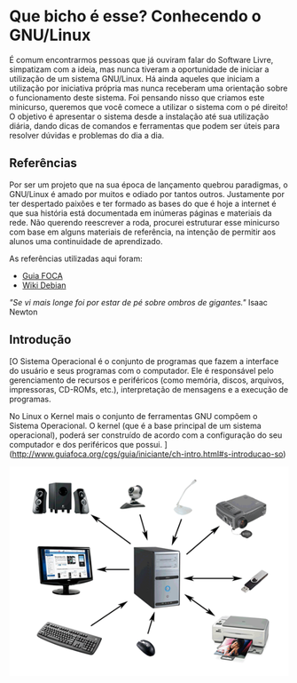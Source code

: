 # Que bicho é esse? Conhecendo o GNU/Linux

É comum encontrarmos pessoas que já ouviram falar do Software Livre, simpatizam com a ideia, mas nunca tiveram a oportunidade de iniciar a utilização de um sistema GNU/Linux. Há ainda aqueles que iniciam a utilização por iniciativa própria mas nunca receberam uma orientação sobre o funcionamento deste sistema.
Foi pensando nisso que criamos este minicurso, queremos que você comece a utilizar o sistema com o pé direito! O objetivo é apresentar o sistema desde a instalação até sua utilização diária, dando dicas de comandos e ferramentas que podem ser úteis para resolver dúvidas e problemas do dia a dia.


## Referências

Por ser um projeto que na sua época de lançamento quebrou paradigmas, o GNU/Linux é amado por muitos e odiado por tantos outros. Justamente por ter despertado paixões e ter formado as bases do que é hoje a internet é que sua história está documentada em inúmeras páginas e materiais da rede.
Não querendo reescrever a roda, procurei estruturar esse minicurso com base em alguns materiais de referência, na intenção de permitir aos alunos uma continuidade de aprendizado.

As referências utilizadas aqui foram:
- [Guia FOCA](www.guiafoca.org)
- [Wiki Debian](wiki.debian.org)

_"Se vi mais longe foi por estar de pé sobre ombros de gigantes."_ Isaac Newton


## Introdução

[O Sistema Operacional é o conjunto de programas que fazem a interface do usuário e seus programas com o computador. Ele é responsável pelo gerenciamento de recursos e periféricos (como memória, discos, arquivos, impressoras, CD-ROMs, etc.), interpretação de mensagens e a execução de programas.

No Linux o Kernel mais o conjunto de ferramentas GNU compõem o Sistema Operacional. O kernel (que é a base principal de um sistema operacional), poderá ser construído de acordo com a configuração do seu computador e dos periféricos que possui. ](http://www.guiafoca.org/cgs/guia/iniciante/ch-intro.html#s-introducao-so)

![Dispositivos](dispositivos.png)


